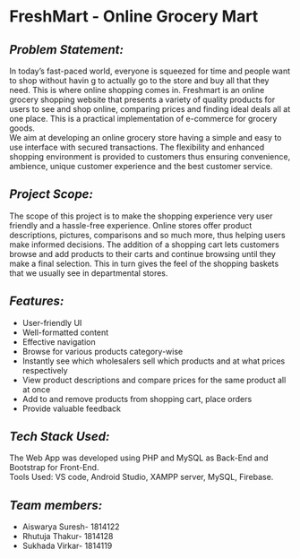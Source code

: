 # FreshMart - Online Grocery Mart
## *Problem Statement:*
In today’s fast-paced world, everyone is squeezed for time and people want to shop without havin  g to actually go to the store and buy all that they need. This is where online shopping comes in. Freshmart is an online grocery shopping website that presents a variety of quality products for users to see and shop online, comparing prices and finding ideal deals all at one place. This is a practical implementation of e-commerce for grocery goods.  
We aim at developing an online grocery store having a simple and easy to use interface with secured transactions. The flexibility and enhanced shopping environment is provided to customers thus ensuring convenience, ambience, unique customer experience and the best customer service.  
## *Project Scope:*
The scope of this project is to make the shopping experience very user friendly and a hassle-free experience. Online stores offer product descriptions, pictures, comparisons and so much more, thus helping users make informed decisions. The addition of a shopping cart lets customers browse and add products to their carts and continue browsing until they make a final selection. This in turn gives the feel of the shopping baskets that we usually see in departmental stores.  
## *Features:*
* User-friendly UI
* Well-formatted content
* Effective navigation
* Browse for various products category-wise
* Instantly see which wholesalers sell which products and at what prices respectively
* View product descriptions and compare prices for the same product all at once
* Add to and remove products from shopping cart, place orders
* Provide valuable feedback  
## *Tech Stack Used:*
The Web App was developed using PHP and MySQL as Back-End and Bootstrap for Front-End.  
Tools Used: VS code, Android Studio, XAMPP server, MySQL, Firebase.  
## *Team members:*
* Aiswarya Suresh- 1814122
* Rhutuja Thakur- 1814128 
* Sukhada Virkar- 1814119

